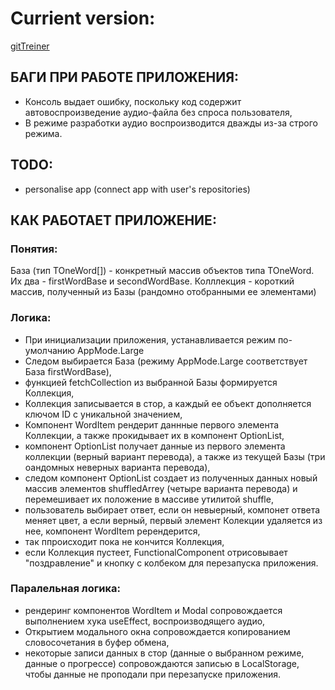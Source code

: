 # Currient version:

[gitTreiner](https://saparovpetr.github.io/gitTreiner/)

## БАГИ ПРИ РАБОТЕ ПРИЛОЖЕНИЯ:

- Консоль выдает ошибку, поскольку код содержит автовоспроизведение аудио-файла без спроса пользователя,
- В режиме разработки аудио воспроизводится дважды из-за строго режима.

## TODO:

- personalise app (connect app with user's repositories)

## КАК РАБОТАЕТ ПРИЛОЖЕНИЕ:

### Понятия:

База (тип TOneWord[]) - конкретный массив объектов типа TOneWord. Их два - firstWordBase и secondWordBase.
Колллекция - короткий массив, полученный из Базы (рандомно отобранными ее элементами)

### Логика:

- При инициализации приложения, устанавливается режим по-умолчанию AppMode.Large
- Следом выбирается База (режиму AppMode.Large соответствует База firstWordBase),
- функцией fetchCollection из выбранной Базы формируется Коллекция,
- Коллекция записывается в стор, а каждый ее объект дополняется ключом ID с уникальной значением,
- Компонент WordItem рендерит даннные первого элемента Коллекции, а также прокидывает их в компонент OptionList,
- компонент OptionList получает данные из первого элемента коллекции (верный вариант перевода), а также из текущей Базы (три оандомных неверных варианта перевода),
- следом компонент OptionList создает из полученных данных новый массив элементов shuffledArrey (четыре варианта перевода) и перемешивает их положение в массиве утилитой shuffle,
- пользователь выбирает ответ, если он невыерный, компонет ответа меняет цвет, а если верный, первый элемент Колекции удаляется из нее, компонент WordItem ререндерится,
- так ппроисходит пока не кончится Коллекция,
- если Коллекция пустеет, FunctionalComponent отрисовывает "поздравление" и кнопку с колбеком для перезапуска приложения.

### Паралельная логика:

- рендеринг компонентов WordItem и Modal сопровождается выполнением хука useEffect, воспроизводящего аудио,
- Открытием модального окна сопровождается копированием словосочетания в буфер обмена,
- некоторые записи данных в стор (данные о выбранном режиме, данные о прогрессе) сопровождаются записью в LocalStorage, чтобы данные не проподали при перезапуске приложения.
